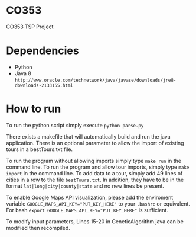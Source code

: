 # CO353
CO353 TSP Project

# Dependencies
 + Python
 + Java 8 `http://www.oracle.com/technetwork/java/javase/downloads/jre8-downloads-2133155.html`

 # How to run
 To run the python script simply execute `python parse.py`

 There exists a makefile that will automatically build and run the java application. There is an optional parameter to allow the import of existing tours in a bestTours.txt file. 

 To run the program without allowing imports simply type `make run` in the command line. To run the program and allow tour imports, simply type `make import` in the command line. To add data to a tour, simply add 49 lines of cities in a row to the file `bestTours.txt`. In addition, they have to be in the format `lat|long|city|county|state` and no new lines be present.

 To enable Google Maps API visualization, please add the enviroment variable `GOOGLE_MAPS_API_KEY="PUT_KEY_HERE"` to your `.bashrc` or equivalent. For bash `export GOOGLE_MAPS_API_KEY="PUT_KEY_HERE"` is sufficient.

 To modify input parameters, Lines 15-20 in GeneticAlgorithm.java can be modified then recompiled. 